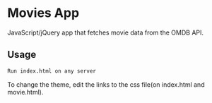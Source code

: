 # Movies App

JavaScript/jQuery app that fetches movie data from the OMDB API.

## Usage

```bash
Run index.html on any server
```

To change the theme, edit the links to the css file(on index.html and movie.html).
